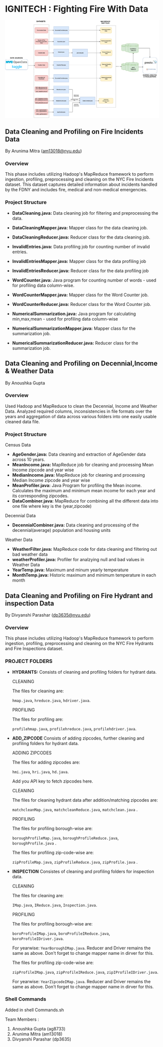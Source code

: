 # IGNITECH : Fighting Fire With Data
![alt text](DataPipeline.jpg)
## Data Cleaning and Profiling on Fire Incidents Data  
By Arunima Mitra (am13018@nyu.edu)
### Overview
This phase includes utilizing Hadoop's MapReduce framework to perform ingestion, profiling, preprocessing and cleaning on the NYC Fire Incidents dataset. This dataset captures detailed information about incidents handled by the FDNY and includes fire, medical and non-medical emergencies.

### Project Structure

- **DataCleaning.java:** Data cleaning job for filtering and preprocessing the data.
- **DataCleaningMapper.java:** Mapper class for the data cleaning job.
- **DataCleaningReducer.java:** Reducer class for the data cleaning job.

- **InvalidEntries.java:** Data profiling job for counting number of invalid entries.
- **InvalidEntriesMapper.java:** Mapper class for the data profiling job
- **InvalidEntriesReducer.java:** Reducer class for the data profiling job

- **WordCounter.java:** Java program for counting number of words - used for profiling data column-wise.
- **WordCounterMapper.java:** Mapper class for the Word Counter job.
- **WordCounterReducer.java:** Reducer class for the Word Counter job.

- **NumericalSummarization.java:** Java program for calculating min,max,mean - used for profiling data column-wise
- **NumericalSummarizationMapper.java:** Mapper class for the summarization job.
- **NumericalSummarizationReducer.java:** Reducer class for the summarization job.

## Data Cleaning and Profiling on Decennial,Income & Weather Data  
By Anoushka Gupta 
### Overview
Used Hadoop and MapReduce to clean the Decennial, Income and Weather Data. Analyzed required columns, inconsistencies in file formats over the years and aggregation of data across various folders into one easily usable cleaned data file.

### Project Structure

Census Data
- **AgeGender.java:** Data cleaning and extraction of AgeGender data across 10 years.
- **MeanIncome.java:** MapReduce job for cleaning and processing Mean Income zipcode and year wise
- **MedianIncome.java:** MapReduce job for cleaning and processing Median Income zipcode and year wise
- **MeanProfiler.java:** Java Program for profiling the Mean income. Calculates the maximum and minimum mean income for each year and its corresponding zipcodes.
- **DataCombiner.java:** MapReduce for combining all the different data into one file where key is the (year,zipcode)

Decennial Data
- **DecennialCombiner.java:** Data cleaning and processing of the decennial(average) population and housing units

Weather Data
- **WeatherFilter.java:** MapReduce code for data cleaning and filtering out bad weather data
- **weatherProfiler.java:** Profiler for analzying null and bad values in Weather Data
- **YearTemp.java:** Maximum and minum yearly temperature
- **MonthTemp.java:** Historic maximum and minimum temperature in each month


## Data Cleaning and Profiling on Fire Hydrant and inspection Data
By Divyanshi Parashar (dp3635@nyu.edu)

### Overview
This phase includes utilizing Hadoop's MapReduce framework to perform ingestion, profiling, preprocessing and cleaning on the NYC Fire Hydrants and Fire Inspections dataset. 

### PROJECT FOLDERS

- **HYDRANTS:** Consists of cleaning and profiling folders for hydrant data.

    CLEANING

    The files for cleaning are: 
    
    `hmap.java`, `hreduce.java`, `hdriver.java`.
    
    PROFILING

    The files for profiling are: 
    
    `profilehmap.java`, `profilehreduce.java`, `profilehdriver.java`.

- **ADD_ZIPCODE** Consists of adding zipcodes, further cleaning and profiling folders for hydrant data.

    ADDING ZIPCODES

    The files for adding zipcodes are: 
    
    `hmi.java`, `hri.java`, `hd.java`.
    
    Add you API key to fetch zipcodes here.
    
    CLEANING

    The files for cleaning hydrant data after addition/matching zipcodes are: 
    
    `matchcleanMap.java`, `matchcleanReduce.java`, `matchclean.java` .

    PROFILING

    The files for profiling borough-wise are: 
    
    `boroughProfileMap.java`, `boroughProfileReduce.java`, `boroughProfile.java` .

    The files for profiling zip-code-wise are: 
    
    `zipProfileMap.java`, `zipProfileReduce.java`, `zipProfile.java` .

- **INSPECTION** Consistes of cleaning and profiling folders for inspection data.

    CLEANING

    The files for cleaning are: 

    `IMap.java`, `IReduce.java`, `Inspection.java`.

    PROFILING

    The files for profiling borough-wise are: 
    
    `boroProfileIMap.java`, `boroProfileIReduce.java`, `boroProfileIDriver.java`. 
    
    For yearwise: `YearBoroughIMap.java`. Reducer and Driver remains the same as above. Don't forget to change mapper name in dirver for this.

    The files for profiling zip-code-wise are: 
    
    `zipProfileIMap.java`, `zipProfileIReduce.java`, `zipIProfileIDriver.java`. 
    
    For yearwise: `YearZipcodeIMap.java`. Reducer and Driver remains the same as above. Don't forget to change mapper name in dirver for this.

### Shell Commands
Added in shell Commands.sh

Team Members : 
1. Anoushka Gupta (ag8733)
2. Arunima Mitra (am13018)
3. Divyanshi Parashar (dp3635)
